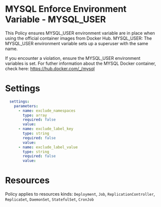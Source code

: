 # MYSQL Enforce Environment Variable - MYSQL_USER

This Policy ensures MYSQL_USER environment variable are in place when using the official container images from Docker Hub.
MYSQL_USER: The MYSQL_USER environment variable sets up a superuser with the same name. 


If you encounter a violation, ensure the MYSQL_USER environment variables is set.
For futher information about the MYSQL Docker container, check here: https://hub.docker.com/_/mysql


# Settings
```yaml
  settings:
    parameters:
      - name: exclude_namespaces
        type: array
        required: false
        value:
      - name: exclude_label_key
        type: string
        required: false
        value:
      - name: exclude_label_value
        type: string
        required: false
        value:
```

# Resources
Policy applies to resources kinds:
`Deployment`, `Job`, `ReplicationController`, `ReplicaSet`, `DaemonSet`, `StatefulSet`, `CronJob`
